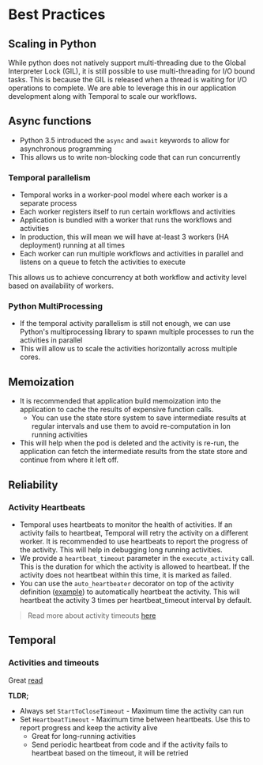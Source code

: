 # Best Practices


## Scaling in Python
While python does not natively support multi-threading due to the Global Interpreter Lock (GIL), it is still possible to use multi-threading for I/O bound tasks. This is because the GIL is released when a thread is waiting for I/O operations to complete.
We are able to leverage this in our application development along with Temporal to scale our workflows.

## Async functions
- Python 3.5 introduced the `async` and `await` keywords to allow for asynchronous programming
- This allows us to write non-blocking code that can run concurrently

### Temporal parallelism
- Temporal works in a worker-pool model where each worker is a separate process
- Each worker registers itself to run certain workflows and activities
- Application is bundled with a worker that runs the workflows and activities
- In production, this will mean we will have at-least 3 workers (HA deployment) running at all times
- Each worker can run multiple workflows and activities in parallel and listens on a queue to fetch the activities to execute

This allows us to achieve concurrency at both workflow and activity level based on availability of workers.

### Python MultiProcessing
- If the temporal activity parallelism is still not enough, we can use Python's multiprocessing library to spawn multiple processes to run the activities in parallel
- This will allow us to scale the activities horizontally across multiple cores.


## Memoization
- It is recommended that application build memoization into the application to cache the results of expensive function calls.
  - You can use the state store system to save intermediate results at regular intervals and use them to avoid re-computation in lon running activities
- This will help when the pod is deleted and the activity is re-run, the application can fetch the intermediate results from the state store and continue from where it left off.

## Reliability

### Activity Heartbeats
- Temporal uses heartbeats to monitor the health of activities. If an activity fails to heartbeat, Temporal will retry the activity on a different worker. It is recommended to use heartbeats to report the progress of the activity. This will help in debugging long running activities.
- We provide a `heartbeat_timeout` parameter in the `execute_activity` call. This is the duration for which the activity is allowed to heartbeat. If the activity does not heartbeat within this time, it is marked as failed.
- You can use the `auto_heartbeater` decorator on top of the activity definition ([example](https://github.com/atlanhq/application-sdk/blob/main/application_sdk/workflows/sql/workflow.py#L238)) to automatically heartbeat the activity. This will heartbeat the activity 3 times per heartbeat_timeout interval by default.

> Read more about activity timeouts [here](https://temporal.io/blog/activity-timeouts)


## Temporal
### Activities and timeouts
Great [read](https://temporal.io/blog/activity-timeouts)

**TLDR;**
- Always set `StartToCloseTimeout` - Maximum time the activity can run
- Set `HeartbeatTimeout` - Maximum time between heartbeats. Use this to report progress and keep the activity alive
  - Great for long-running activities
  - Send periodic heartbeat from code and if the activity fails to heartbeat based on the timeout, it will be retried